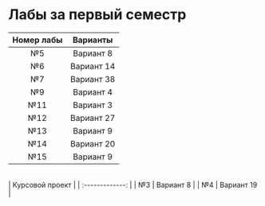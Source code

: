 # Лабы за первый семестр
| Номер лабы | Варианты |
| :--------: | :------: |
| №5 | Вариант 8 |
| №6 | Вариант 14 |
| №7 | Вариант 38 |
| №9 | Вариант 4 |
| №11 | Вариант 3 |
| №12 | Вариант 27 |
| №13 | Вариант 9 |
| №14 | Вариант 20 |
| №15 | Вариант 9 |
\
| Курсовой проект |
| :-------------: |
| №3 | Вариант 8 |
| №4 | Вариант 19 |
